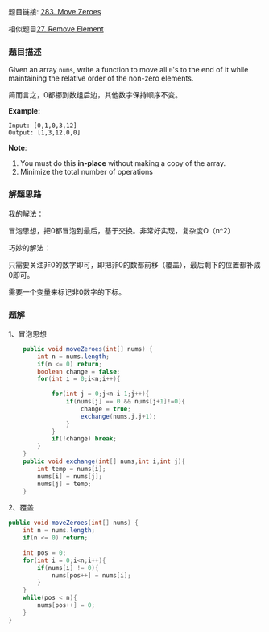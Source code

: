 题目链接: [ 283. Move Zeroes](<https://leetcode.com/problems/move-zeroes/>)

相似题目[27. Remove Element](<https://leetcode.com/problems/remove-element/>)

### 题目描述

Given an array `nums`, write a function to move all `0`'s to the end of it while maintaining the relative order of the non-zero elements.

简而言之，0都挪到数组后边，其他数字保持顺序不变。

**Example:**

```
Input: [0,1,0,3,12]
Output: [1,3,12,0,0]
```

**Note**:

1. You must do this **in-place** without making a copy of the array.
2. Minimize the total number of operations

### 解题思路

我的解法：

冒泡思想，把0都冒泡到最后，基于交换。非常好实现，复杂度O（n^2）

巧妙的解法：

只需要关注非0的数字即可，即把非0的数都前移（覆盖），最后剩下的位置都补成0即可。

需要一个变量来标记非0数字的下标。

### 题解

1、冒泡思想

```java
    public void moveZeroes(int[] nums) {
        int n = nums.length;
        if(n <= 0) return;
        boolean change = false;
        for(int i = 0;i<n;i++){
            
            for(int j = 0;j<n-i-1;j++){
                if(nums[j] == 0 && nums[j+1]!=0){
                    change = true;
                    exchange(nums,j,j+1);
                }    
            }
            if(!change) break;
        }
    }
    public void exchange(int[] nums,int i,int j){
        int temp = nums[i];
        nums[i] = nums[j];
        nums[j] = temp;
    }
```

2、覆盖

```java
public void moveZeroes(int[] nums) {
    int n = nums.length;
    if(n <= 0) return;
    
    int pos = 0;
    for(int i = 0;i<n;i++){
        if(nums[i] != 0){
            nums[pos++] = nums[i];
        }
    }
    while(pos < n){
        nums[pos++] = 0;
    }
}
```